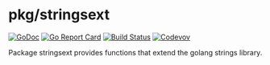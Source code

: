 pkg/stringsext
==============

[![GoDoc](https://godoc.org/github.com/weathersource/go-stringsext?status.svg)](https://godoc.org/github.com/weathersource/go-stringsext)
[![Go Report Card](https://goreportcard.com/badge/github.com/weathersource/go-stringsext)](https://goreportcard.com/report/github.com/weathersource/go-stringsext)
[![Build Status](https://travis-ci.org/weathersource/go-stringsext.svg)](https://travis-ci.org/weathersource/go-stringsext)
[![Codevov](https://codecov.io/gh/weathersource/go-stringsext/branch/master/graphs/badge.svg)](https://codecov.io/gh/weathersource/go-stringsext)

Package stringsext provides functions that extend the golang strings library.
